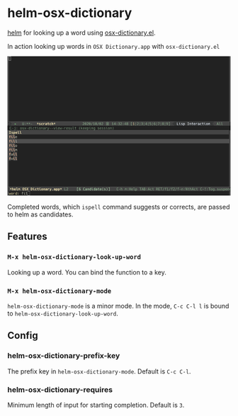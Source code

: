 # helm-osx-dictionary

[helm](https://github.com/emacs-helm/helm) for looking up a word using 
[osx-dictionary.el](https://github.com/xuchunyang/osx-dictionary.el).

In action looking up words in `OSX Dictionary.app` with `osx-dictionary.el`

![screenshot](image/helm-osx-dictionary.png)

Completed words, which `ispell` command suggests or corrects, are passed to helm as candidates.

## Features

### `M-x helm-osx-dictionary-look-up-word`
Looking up a word. You can bind the function to a key.

### `M-x helm-osx-dictionary-mode`
`helm-osx-dictionary-mode` is a minor mode.
In the mode, `C-c C-l l` is bound to `helm-osx-dictionary-look-up-word`.

## Config

### helm-osx-dictionary-prefix-key
The prefix key in `helm-osx-dictionary-mode`. Default is `C-c C-l`.

### helm-osx-dictionary-requires 
Minimum length of input for starting completion. Default is `3`.

